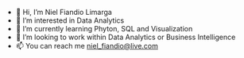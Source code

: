 - 👋 Hi, I’m Niel Fiandio Limarga
- 👀 I’m interested in Data Analytics
- 🌱 I’m currently learning Phyton, SQL and Visualization
- 💞️ I’m looking to work within Data Analytics or Business Intelligence
- 📫 You can reach me niel_fiandio@live.com
